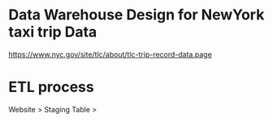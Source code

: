 # Data Warehouse Design for NewYork taxi trip Data
https://www.nyc.gov/site/tlc/about/tlc-trip-record-data.page
# ETL process
Website > Staging Table > 
